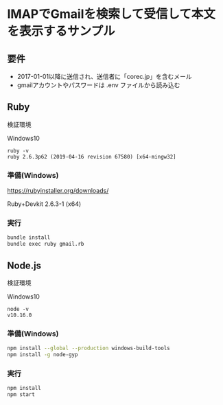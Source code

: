 # IMAPでGmailを検索して受信して本文を表示するサンプル

## 要件
- 2017-01-01以降に送信され、送信者に「corec.jp」を含むメール
- gmailアカウントやパスワードは .env ファイルから読み込む

## Ruby

検証環境

Windows10

```
ruby -v
ruby 2.6.3p62 (2019-04-16 revision 67580) [x64-mingw32]
```

### 準備(Windows)

<https://rubyinstaller.org/downloads/>

Ruby+Devkit 2.6.3-1 (x64) 

### 実行

```sh
bundle install
bundle exec ruby gmail.rb
```

## Node.js

検証環境

Windows10

```
node -v
v10.16.0
```

### 準備(Windows)

```sh
npm install --global --production windows-build-tools
npm install -g node-gyp
```

### 実行

```sh
npm install
npm start
```